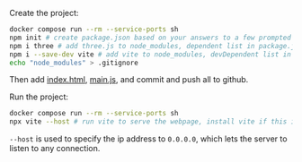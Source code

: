 Create the project:

```sh
docker compose run --rm --service-ports sh
npm init # create package.json based on your answers to a few prompted questions
npm i three # add three.js to node_modules, dependent list in package.json, create package-lock.json
npm i --save-dev vite # add vite to node_modules, devDependent list in package.json, update package-lock.json
echo "node_modules" > .gitignore
```

Then add [index.html](index.html), [main.js](main.js), and commit and push all to github.

Run the project:

```sh
docker compose run --rm --service-ports sh
npx vite --host # run vite to serve the webpage, install vite if this is the first time
```

`--host` is used to specify the ip address to `0.0.0.0`, which lets the server to listen to any connection.